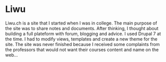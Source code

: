 # Liwu
Liwu.ch is a site that I started when I was in college. The main purpose of the site was to share notes and documents. After thinking, I thought about building a full plateform with forum, blogging and advice.
I used Drupal 7 at the time. I had to modify views, templates and create a new theme for the site.
The site was never finished because I received some complaints from the professors that would not want their courses content and name on the web...
